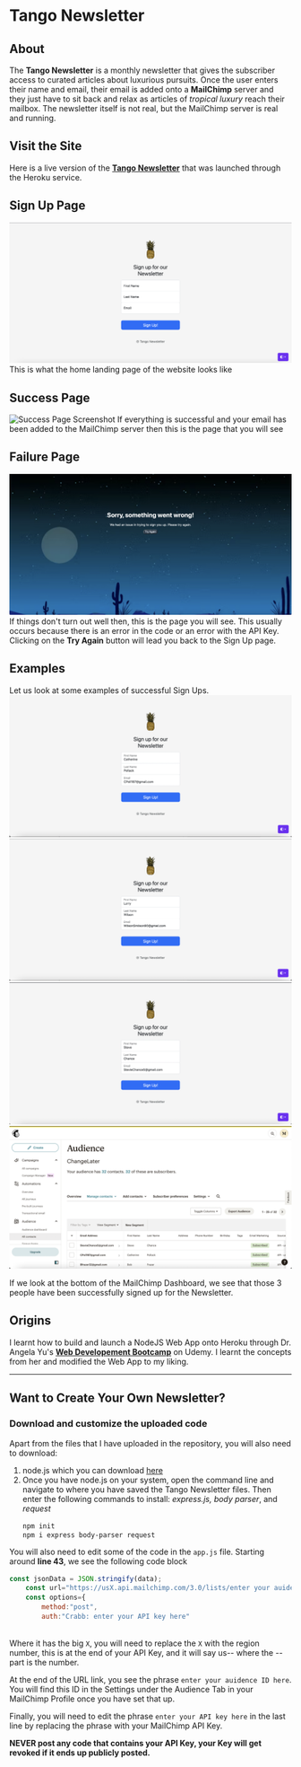 # Tango Newsletter


## About
The **Tango Newsletter** is a monthly newsletter that gives the subscriber access to curated articles about luxurious pursuits. Once the user enters their name and email, their email is added onto a **MailChimp** server and they just have to sit back and relax as articles of *tropical luxury* reach their mailbox. The newsletter itself is not real, but the MailChimp server is real and running. 

## Visit the Site
Here is a live version of the **[Tango Newsletter]('https://flannel-lumberjack-60636-6fd0bc4ba174.herokuapp.com/')** that was launched through the Heroku service. 


## Sign Up Page
![Sign Up Page Screenshot](/public/images/SignUpPageScreenshot.png)
This is what the home landing page of the website looks like
## Success Page
![Success Page Screenshot](/public/images/SuccessPage.png)
If everything is successful and your email has been added to the MailChimp server then this is the page that you will see
## Failure Page
![Failure Page Screenshot](/public/images/FailurePageScreen.png)
If things don't turn out well then, this is the page you will see. This usually occurs because there is an error in the code or an error with the API Key. Clicking on the **Try Again** button will lead you back to the Sign Up page.


## Examples
Let us look at some examples of successful Sign Ups. 
![Failure Page Screenshot](/public/images/CatherineSignUp.png)
![Failure Page Screenshot](/public/images/LarrySignUp.png)
![Failure Page Screenshot](/public/images/SteveSignUp.png)
![Failure Page Screenshot](/public/images/MailChimpMailingList.png)

If we look at the bottom of the MailChimp Dashboard, we see that those 3 people have been successfully signed up for the Newsletter.


## Origins 
I learnt how to build and launch a NodeJS Web App onto Heroku through Dr. Angela Yu's **[Web Developement Bootcamp]('https://www.udemy.com/course/the-complete-web-development-bootcamp/' "Web Developement Bootcamp")** on Udemy. I learnt the concepts from her and modified the Web App to my liking. 
***

## Want to Create Your Own Newsletter?
### Download and customize the uploaded code

Apart from the files that I have uploaded in the repository, you will also need to download:
1. node.js which you can download [here]('https://nodejs.org/en' "Node JS Download")
2. Once you have node.js on your system, open the command line and navigate to where you have saved the Tango Newsletter files. Then enter the following commands to install: *express.js, body parser*, and *request*
   ```
   npm init
   npm i express body-parser request
   ```

You will also need to edit some of the code in the `app.js` file. Starting around **line 43**, we see the following code block

```javascript
const jsonData = JSON.stringify(data);
    const url="https://usX.api.mailchimp.com/3.0/lists/enter your auidence ID here";
    const options={
        method:"post",
        auth:"Crabb: enter your API key here"
        
```
Where it has the big `X`, you will need to replace the `X` with the region number, this is at the end of your API Key, and it will say us-- where the -- part is the number. 

At the end of the URL link, you see the phrase `enter your auidence ID here`. You will find this ID in the Settings under the Audience Tab in your MailChimp Profile once you have set that up. 

Finally, you will need to edit the phrase `enter your API key here` in the last line by replacing the phrase with your MailChimp API Key. 

**NEVER post any code that contains your API Key, your Key will get revoked if it ends up publicly posted.**
